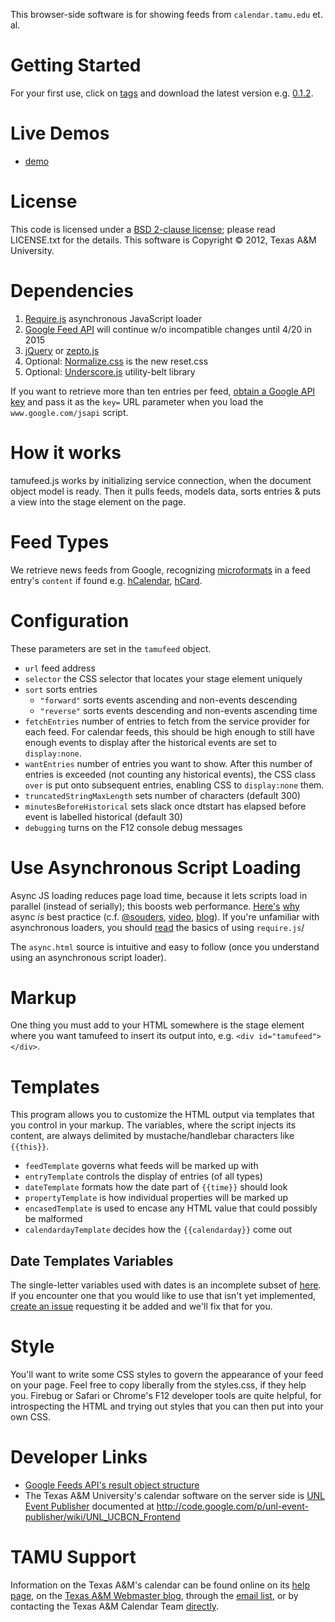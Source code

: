 This browser-side software is for showing feeds from `calendar.tamu.edu` et. al.

# Getting Started

For your first use, click on [tags](/montyaggie/tamufeed.js/tags)
and download the latest version e.g.
[0.1.2](/montyaggie/tamufeed.js/archive/0.1.2.zip).

# Live Demos

* [demo](http://cllacdn.tamu.edu/calendar/)

# License

This code is licensed under a
[BSD 2-clause license](http://opensource.org/licenses/BSD-2-Clause);
please read LICENSE.txt for the details.
This software is Copyright © 2012, Texas A&M University.

# Dependencies

1. [Require.js](http://requirejs.org/) asynchronous JavaScript loader
2. [Google Feed API](https://developers.google.com/feed/) will continue w/o incompatible changes until 4/20 in 2015
3. [jQuery](http://jquery.com/) or [zepto.js](http://zeptoJS.com/)
4. Optional: [Normalize.css](http://necolas.github.com/normalize.css/) is the new reset.css
5. Optional: [Underscore.js](http://underscorejs.org/) utility-belt library

If you want to retrieve more than ten entries per feed, 
[obtain a Google API key](https://developers.google.com/maps/documentation/javascript/tutorial#api_key)
and pass it as the `key=` URL parameter when you load the `www.google.com/jsapi` script.

# How it works

tamufeed.js works by initializing service connection,
when the document object model is ready.
Then it pulls feeds, models data, sorts entries &
puts a view into the stage element on the page.

# Feed Types

We retrieve news feeds from Google, recognizing
[microformats](http://microformats.org/)
in a feed entry's `content` if found e.g. 
[hCalendar](http://microformats.org/wiki/hcalendar),
[hCard](http://microformats.org/wiki/hcard).

# Configuration

These parameters are set in the `tamufeed` object.

* `url` feed address
* `selector` the CSS selector that locates your stage element uniquely
* `sort` sorts entries
    * `"forward"` sorts events ascending and non-events descending
    * `"reverse"` sorts events descending and non-events ascending time
* `fetchEntries` number of entries to fetch from the service provider for each feed. For calendar feeds, this should be high enough to still have enough events to display after the historical events are set to `display:none`.
* `wantEntries` number of entries you want to show. After this number of entries is exceeded (not counting any historical events), the CSS class `over` is put onto subsequent entries, enabling CSS to `display:none` them.
* `truncatedStringMaxLength` sets number of characters (default 300)
* `minutesBeforeHistorical` sets slack once dtstart has elapsed before event is labelled historical (default 30)
* `debugging` turns on the F12 console debug messages

# Use Asynchronous Script Loading

Async JS loading reduces page load time, because it lets scripts load 
in parallel (instead of serially); this boosts web performance.
[Here's](http://css-tricks.com/thinking-async/)
[why](http://requirejs.org/docs/why.html) async *is* best practice
(c.f.
[@souders](http://twitter.com/souders),
[video](http://radar.oreilly.com/2012/04/velocity-podcast-series-p1.html),
[blog](http://www.stevesouders.com/blog/2010/05/07/wpo-web-performance-optimization/)).
If you're unfamiliar with asynchronous loaders, you should 
[read](http://requirejs.org/) the basics of using `require.js`/

The `async.html` source is intuitive and easy to follow (once you understand
using an asynchronous script loader).

# Markup

One thing you must add to your HTML somewhere is the stage element where you
want tamufeed to insert its output into, e.g. `<div id="tamufeed"></div>`.

# Templates

This program allows you to customize the HTML output via templates that you
control in your markup. The variables, where the script injects its content,
are always delimited by mustache/handlebar characters like `{{this}}`.

* `feedTemplate` governs what feeds will be marked up with
* `entryTemplate` controls the display of entries (of all types)
* `dateTemplate` formats how the date part of `{{time}}` should look
* `propertyTemplate` is how individual properties will be marked up
* `encasedTemplate` is used to encase any HTML value that could possibly be malformed
* `calendardayTemplate` decides how the `{{calendarday}}` come out

## Date Templates Variables

The single-letter variables used with dates is an incomplete subset of
[here](http://www.php.net/manual/en/function.date.php). If you encounter one
that you would like to use that isn't yet implemented, 
[create an issue](/montyaggie/tamufeed.js/issues/new) requesting it be added
and we'll fix that for you.

# Style

You'll want to write some CSS styles to govern the appearance of your
feed on your page. Feel free to copy liberally from the styles.css, if they
help you.  Firebug or Safari or Chrome's F12 developer tools are quite helpful,
for introspecting the HTML and trying out styles that you can then put into
your own CSS.

# Developer Links

* [Google Feeds API's result object structure](https://developers.google.com/feed/v1/jsondevguide#resultJson)
* The Texas A&M University's calendar software on the server side is
[UNL Event Publisher](http://events.unl.edu/) documented at
http://code.google.com/p/unl-event-publisher/wiki/UNL_UCBCN_Frontend

# TAMU Support

Information on the Texas A&M's calendar can be found online on its
[help page](http://marcomm.tamu.edu/web/calendar/help.html),
on the [Texas A&M Webmaster blog](http://webmaster.tamu.edu/category/calendar/),
through the [email list](http://marcomm.tamu.edu/web/calendar/documentation.html#listserv),
or by contacting the Texas A&M Calendar Team [directly](calendar@tamu.edu).
